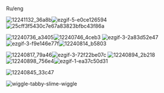 Ru/eng

![12241132_36a8b](https://github.com/user-attachments/assets/ace4f633-d17b-46a8-b2b1-954fc502b404)![ezgif-5-e0ce126594](https://github.com/user-attachments/assets/144c7547-dc11-4695-988d-d4cb8120f483)![25cff3f5430c7e67a83823bfbc43f86a](https://github.com/user-attachments/assets/024ce47a-1217-43a7-aa76-1bda5adcdcb5)







![12240736_a3405](https://github.com/user-attachments/assets/50c7cdb2-9387-4fe1-a816-cfe5b61323ab)![12240746_4ceb3](https://github.com/user-attachments/assets/728f4ba6-4848-4382-bc00-4d40e2dda14c)
![ezgif-3-2a83d52e47](https://github.com/user-attachments/assets/28f5f381-c94a-434e-aff9-a11fba596d8f)![ezgif-3-f9e146e77f](https://github.com/user-attachments/assets/49595e8b-6862-4851-9ab8-d5890aad07a5)![12240814_b5803](https://github.com/user-attachments/assets/8783c574-421b-481b-9e27-9cc13122ac20)

![12240817_79a46](https://github.com/user-attachments/assets/9dbaafe6-bd7f-4c90-a25d-9a128fa5fe3e)![ezgif-3-72f22be07c](https://github.com/user-attachments/assets/b0b05afd-e442-4d07-bd86-e7c53b055bcb) ![12240894_2b218](https://github.com/user-attachments/assets/79a81924-e23a-4bce-b9dd-4574aabfa490)![12240898_756e4](https://github.com/user-attachments/assets/50395e7f-5a09-4ad0-a0c6-c697a67b5239)![ezgif-1-ea37c50d31](https://github.com/user-attachments/assets/950faca0-955b-446b-a38a-4d533700f6be)











![12240845_33c47](https://github.com/user-attachments/assets/76fda4df-9722-4c38-9f83-d2cc1a5762c8)

![wiggle-tabby-slime-wiggle](https://github.com/user-attachments/assets/6d97397a-f192-4aaa-b9a3-a91be2dac7b1)









<!---
SemaSour/SemaSour is a ✨ special ✨ repository because its `README.md` (this file) appears on your GitHub profile.
You can click the Preview link to take a look at your changes.
--->
